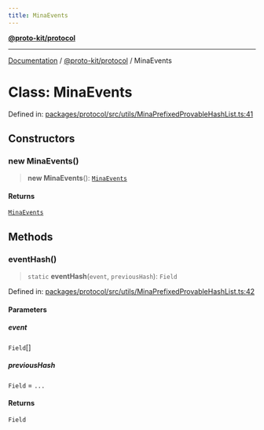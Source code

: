 ```yaml
---
title: MinaEvents
---
```


[**@proto-kit/protocol**](../README.md)

***

[Documentation](../../../README.md) / [@proto-kit/protocol](../README.md) / MinaEvents

# Class: MinaEvents

Defined in: [packages/protocol/src/utils/MinaPrefixedProvableHashList.ts:41](https://github.com/proto-kit/framework/blob/b953c754e500c62f01fbbd6d09adfb2f5577269d/packages/protocol/src/utils/MinaPrefixedProvableHashList.ts#L41)

## Constructors

### new MinaEvents()

> **new MinaEvents**(): [`MinaEvents`](MinaEvents.md)

#### Returns

[`MinaEvents`](MinaEvents.md)

## Methods

### eventHash()

> `static` **eventHash**(`event`, `previousHash`): `Field`

Defined in: [packages/protocol/src/utils/MinaPrefixedProvableHashList.ts:42](https://github.com/proto-kit/framework/blob/b953c754e500c62f01fbbd6d09adfb2f5577269d/packages/protocol/src/utils/MinaPrefixedProvableHashList.ts#L42)

#### Parameters

##### event

`Field`[]

##### previousHash

`Field` = `...`

#### Returns

`Field`
